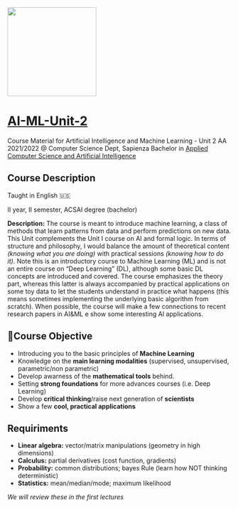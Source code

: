 <img src='https://www.di.uniroma1.it/sites/all/themes/sapienza_bootstrap/logo.png' width="200"/> 

# [AI-ML-Unit-2](https://iacopomasi.github.io/AI-ML-Unit-2/)
Course Material for Artificial Intelligence and Machine Learning - Unit 2 AA 2021/2022 @ Computer Science Dept, Sapienza
Bachelor in [Applied Computer Science and Artificial Intelligence](https://acsai.di.uniroma1.it/)


## Course Description

Taught in English 🇺🇸

II year, II semester, ACSAI degree (bachelor)

**Description:** The course is meant to introduce machine learning, a class of methods that learn patterns from data and perform predictions on new data. This Unit complements the Unit I course on AI and formal logic. In terms of structure and philosophy, I would balance the amount of theoretical content *(knowing what you are doing)* with practical sessions *(knowing how to do it)*. Note this is an introductory course to Machine Learning (ML) and is not an entire course on “Deep Learning” (DL), although some basic DL concepts are introduced and covered. The course emphasizes the theory part, whereas this latter is always accompanied by practical applications on some toy data to let the students understand in practice what happens (this means sometimes implementing the underlying basic algorithm from scratch). When possible, the course will make a few connections to recent research papers in AI&ML e show some interesting AI applications.

##  🎯Course Objective

- Introducing you to the basic principles of **Machine Learning**
- Knowledge on the **main learning modalities** (supervised, unsupervised, parametric/non parametric)
- Develop awarness of the **mathematical tools** behind.
- Setting **strong foundations** for more advances courses (i.e. Deep Learning)
- Develop **critical thinking**/raise next generation of **scientists**
- Show a few **cool, practical applications**

## Requiriments

* **Linear algebra:** vector/matrix manipulations (geometry in high dimensions)
* **Calculus:** partial derivatives (cost function, gradients)
* **Probability:** common distributions; bayes Rule (learn how NOT thinking deterministic)
* **Statistics:** mean/median/mode; maximum likelihood

*We will review these in the first lectures*
